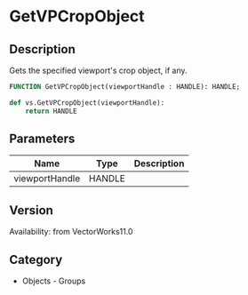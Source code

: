 # GetVPCropObject

## Description
Gets the specified viewport's crop object, if any.

```pascal
FUNCTION GetVPCropObject(viewportHandle : HANDLE): HANDLE;
```

```python
def vs.GetVPCropObject(viewportHandle):
    return HANDLE
```

## Parameters
|Name|Type|Description|
|---|---|---|
|viewportHandle|HANDLE|   |

## Version
Availability: from VectorWorks11.0

## Category
* Objects - Groups

